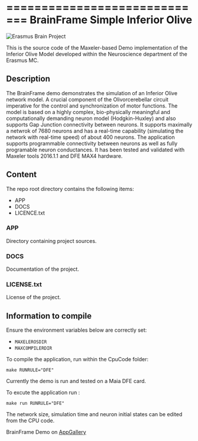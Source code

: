=============================
BrainFrame Simple Inferior Olive
=============================

![Erasmus Brain Project](http://erasmusbrainproject.com/images/lampmonosmall.png)

This is the source code of the Maxeler-based Demo implementation of the Inferior Olive Model developed  within
the Neuroscience department of the Erasmus MC. 

## Description

The BrainFrame demo demonstrates the simulation of an Inferior Olive network model. A crucial component of the Olivorcerebellar circuit imperative for the control and synchronization of motor functions. The model is based on a highly complex, bio-physically meaningful and computationally demanding neuron model (Hodgkin-Huxley) and also supports Gap Junction connectivity between neurons. It supports maximally a netwrok of 7680 neurons and has a real-time capability (simulating the network with real-time speed) of about 400 neurons. The application supports programmable connectivity between neurons as well as fully programable neuron conductances. It has been tested and validated with Maxeler tools 2016.1.1 and DFE MAX4 hardware. 

## Content

The repo root directory contains the following items:

- APP
- DOCS
- LICENCE.txt

### APP

Directory containing project sources.

### DOCS

Documentation of the project.
  
### LICENSE.txt

License of the project.

## Information to compile

Ensure the environment variables below are correctly set:
  * `MAXELEROSDIR`
  * `MAXCOMPILERDIR`

To compile the application, run within the CpuCode folder:

    make RUNRULE="DFE"

Currently the demo is run and tested on a Maia DFE card.

To excute the application run :

    make run RUNRULE="DFE"

The network size, simulation time and neuron initial states can be edited from the CPU code.

BrainFrame Demo on [AppGallery](http://appgallery.maxeler.com/) 

